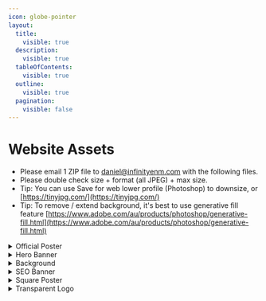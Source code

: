 ```yaml
---
icon: globe-pointer
layout:
  title:
    visible: true
  description:
    visible: true
  tableOfContents:
    visible: true
  outline:
    visible: true
  pagination:
    visible: false
---
```


# Website Assets

* Please email 1 ZIP file to [daniel@infinityenm.com](mailto:daniel@infinityenm.com) with the following files.
* Please double check size + format (all JPEG) + max size.
* Tip: You can use Save for web lower profile (Photoshop) to downsize, or [https://tinyjpg.com/](https://tinyjpg.com/)
* Tip: To remove / extend background, it's best to use generative fill feature [https://www.adobe.com/au/products/photoshop/generative-fill.html](https://www.adobe.com/au/products/photoshop/generative-fill.html)

<details>

<summary>Official Poster</summary>

* W x H : 1152 x 2048 px
* File: JPEG
* Max size: 1 MB
* Text: With or without is OK
* Logo: With logo

**Placement**

<img src="../.gitbook/assets/image (4).png" alt="" data-size="original">

<img src="../.gitbook/assets/image (1) (1).png" alt="" data-size="original">



</details>

<details>

<summary>Hero Banner</summary>

* W x H : 1400 x 876 px
* File: JPEG
* Max size: 1 MB
* Text: **NO** text
* Logo: **NO** logo
* **Zoom in / focus on ONE character**

**Placement**

![](<../.gitbook/assets/image (2) (1).png>)

**Another example**

<img src="../.gitbook/assets/image (3) (1).png" alt="" data-size="original">

</details>

<details>

<summary>Background</summary>

* W x H : 1920 x 1080 px
* File: JPEG
* Max size: 800 KB
* Text: **NO** text
* Logo: **NO** logo
* Main content on LEFT side, right side should be BLANK (No text, no logo)

**Placement**

![](<../.gitbook/assets/image (4) (1).png>)

**Another example**

<img src="../.gitbook/assets/image (5).png" alt="" data-size="original">

</details>

<details>

<summary>SEO Banner</summary>

* W x H : 1640 x 720 px
* File: JPEG
* Max size: 800 KB
* Text: **YES** text
* Logo: **WITH** logo

**Placement**

![](<../.gitbook/assets/image (6).png>)

**Another example**

![](<../.gitbook/assets/image (7).png>)

</details>

<details>

<summary>Square Poster</summary>

* W x H : 1500 x 1500 px
* File: JPEG
* Max size: 1MB
* Text: **YES** text
* Logo: **WITH** logo

**Placement**

![](<../.gitbook/assets/image (8).png>)

</details>

<details>

<summary>Transparent Logo</summary>

* W x H : 1000 x 1000 px (Note: if logo is horizontal, then the logo should be position at the bottom of the 1000 x 1000 canvas, leaving the top part blank)
* File: JPEG
* Max size: 500 KB
* Tip: Best to use editable PSD

**Placement**

![](<../.gitbook/assets/image (9).png>)

</details>
